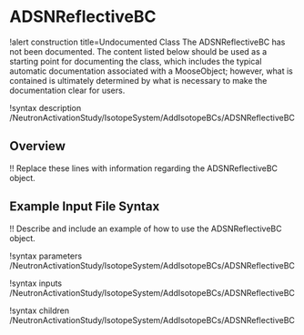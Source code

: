 # ADSNReflectiveBC

!alert construction title=Undocumented Class
The ADSNReflectiveBC has not been documented. The content listed below should be used as a starting point for
documenting the class, which includes the typical automatic documentation associated with a
MooseObject; however, what is contained is ultimately determined by what is necessary to make the
documentation clear for users.

!syntax description /NeutronActivationStudy/IsotopeSystem/AddIsotopeBCs/ADSNReflectiveBC

## Overview

!! Replace these lines with information regarding the ADSNReflectiveBC object.

## Example Input File Syntax

!! Describe and include an example of how to use the ADSNReflectiveBC object.

!syntax parameters /NeutronActivationStudy/IsotopeSystem/AddIsotopeBCs/ADSNReflectiveBC

!syntax inputs /NeutronActivationStudy/IsotopeSystem/AddIsotopeBCs/ADSNReflectiveBC

!syntax children /NeutronActivationStudy/IsotopeSystem/AddIsotopeBCs/ADSNReflectiveBC
